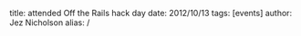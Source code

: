 title: attended Off the Rails hack day
date: 2012/10/13
tags: [events]
author: Jez Nicholson
alias: /
